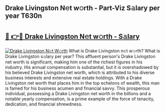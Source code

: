## Drake Livingston N𝚎t w𝚘rth - Part-Viz S𝚊lary per year T630n

# <h2><a href="http://gc4n2ll.nevu.top/?p=Drake+Livingston">🔗 👉🔴 Drake Livingston N𝚎t w𝚘rth - S𝚊lary</a></h2>

[![Drake Livingston N𝚎t W𝚘rth](https://i.imgur.com/Oavwk0R.jpeg)](http://gc4n2ll.nevu.top/?p=Drake+Livingston)
What is Drake Livingston n𝚎t w𝚘rth? What is Drake Livingston s𝚊lary per year?
This affluent person's Drake Livingston net worth is significant, making him one of the richest figures in his industry. His annual compensation is substantial, but it is overshadowed by his believed Drake Livingston net worth, which is attributed to his diverse business interests and extensive real estate holdings. With a Drake Livingston net worth that places him in the top echelons of wealth, this man is famed for his business acumen and financial savvy. This prosperous individual, possessing a Drake Livingston net worth in the billions and a notable yearly compensation, is a prime example of the force of tenacity, dedication, and financial shrewdness.
